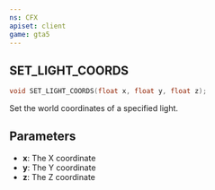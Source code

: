 ```yaml
---
ns: CFX
apiset: client
game: gta5
---
```

## SET_LIGHT_COORDS

```c
void SET_LIGHT_COORDS(float x, float y, float z);
```

Set the world coordinates of a specified light.

## Parameters

* **x**: The X coordinate
* **y**: The Y coordinate
* **z**: The Z coordinate
